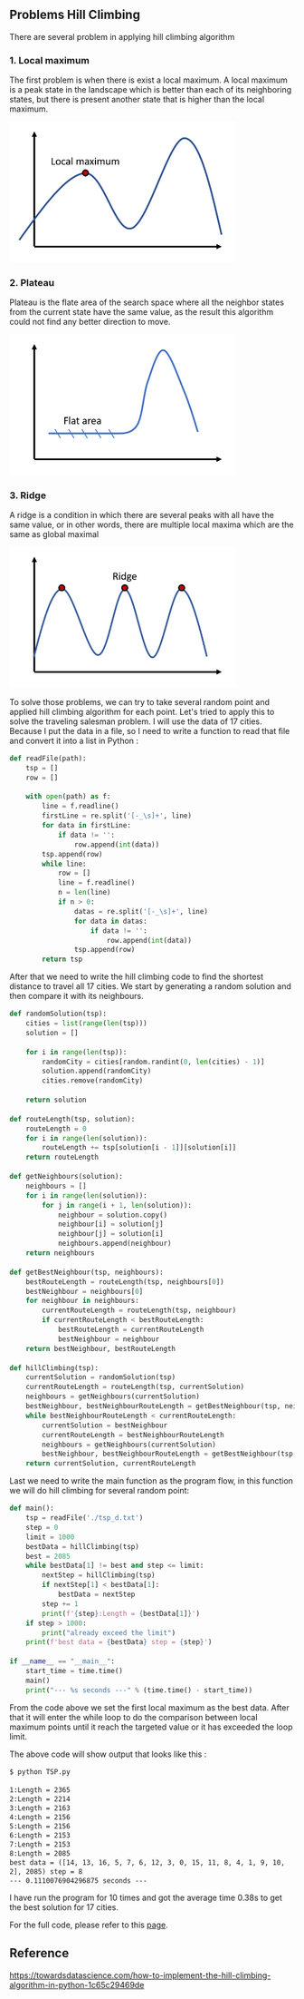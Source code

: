 ## Problems Hill Climbing
There are several problem in applying hill climbing algorithm

### 1. Local maximum
The first problem is when there is exist a local maximum. A local maximum is a peak state in the landscape which is better than each of its neighboring states, but there is present another state that is higher than the local maximum.

<img src="source/(w3)localMaximum.png" alt="Network Settings" title="Network Settings" width="400"><br>

### 2. Plateau
Plateau is the flate area of the search space where all the neighbor states from the current state have the same value, as the result this algorithm could not find any better direction to move.

<img src="source/(w3)flatArea.png" alt="Network Settings" title="Network Settings" width="400"><br>

### 3. Ridge
A ridge is a condition in which there are several peaks with all have the same value, or in other words, there are multiple local maxima which are the same as global maximal

<img src="source/(w3)ridge.png" alt="Network Settings" title="Network Settings" width="400"><br>

To solve those problems, we can try to take several random point and applied hill climbing algorithm for each point. Let's tried to apply this to solve the traveling salesman problem. I will use the data of 17 cities. Because I put the data in a file, so I need to write a function to read that file and convert it into a list in Python :

```python
def readFile(path):
    tsp = []
    row = []

    with open(path) as f:
        line = f.readline()
        firstLine = re.split('[-_\s]+', line)
        for data in firstLine:
            if data != '':
                row.append(int(data))
        tsp.append(row)
        while line:
            row = []
            line = f.readline()
            n = len(line)
            if n > 0:   
                datas = re.split('[-_\s]+', line)
                for data in datas:
                    if data != '':
                        row.append(int(data))
                tsp.append(row)
        return tsp
```

After that we need to write the hill climbing code to find the shortest distance to travel all 17 cities. We start by generating a random solution and then compare it with its neighbours.

```python
def randomSolution(tsp):
    cities = list(range(len(tsp)))
    solution = []

    for i in range(len(tsp)):
        randomCity = cities[random.randint(0, len(cities) - 1)]
        solution.append(randomCity)
        cities.remove(randomCity)

    return solution

def routeLength(tsp, solution):
    routeLength = 0
    for i in range(len(solution)):
        routeLength += tsp[solution[i - 1]][solution[i]]
    return routeLength

def getNeighbours(solution):
    neighbours = []
    for i in range(len(solution)):
        for j in range(i + 1, len(solution)):
            neighbour = solution.copy()
            neighbour[i] = solution[j]
            neighbour[j] = solution[i]
            neighbours.append(neighbour)
    return neighbours

def getBestNeighbour(tsp, neighbours):
    bestRouteLength = routeLength(tsp, neighbours[0])
    bestNeighbour = neighbours[0]
    for neighbour in neighbours:
        currentRouteLength = routeLength(tsp, neighbour)
        if currentRouteLength < bestRouteLength:
            bestRouteLength = currentRouteLength
            bestNeighbour = neighbour
    return bestNeighbour, bestRouteLength

def hillClimbing(tsp):
    currentSolution = randomSolution(tsp)
    currentRouteLength = routeLength(tsp, currentSolution)
    neighbours = getNeighbours(currentSolution)
    bestNeighbour, bestNeighbourRouteLength = getBestNeighbour(tsp, neighbours)
    while bestNeighbourRouteLength < currentRouteLength:
        currentSolution = bestNeighbour
        currentRouteLength = bestNeighbourRouteLength
        neighbours = getNeighbours(currentSolution)
        bestNeighbour, bestNeighbourRouteLength = getBestNeighbour(tsp, neighbours)
    return currentSolution, currentRouteLength
```

Last we need to write the main function as the program flow, in this function we will do hill climbing for several random point:

```python
def main():
    tsp = readFile('./tsp_d.txt')
    step = 0
    limit = 1000
    bestData = hillClimbing(tsp)
    best = 2085
    while bestData[1] != best and step <= limit:
        nextStep = hillClimbing(tsp)
        if nextStep[1] < bestData[1]:
            bestData = nextStep
        step += 1
        print(f'{step}:Length = {bestData[1]}')
    if step > 1000:
        print("already exceed the limit")
    print(f'best data = {bestData} step = {step}')

if __name__ == "__main__":
    start_time = time.time()
    main()
    print("--- %s seconds ---" % (time.time() - start_time))
```
From the code above we set the first local maximum as the best data. After that it will enter the while loop to do the comparison between local maximum points until it reach the targeted value or it has exceeded the loop limit.

The above code will show output that looks like this :

```
$ python TSP.py

1:Length = 2365
2:Length = 2214
3:Length = 2163
4:Length = 2156
5:Length = 2156
6:Length = 2153
7:Length = 2153
8:Length = 2085
best data = ([14, 13, 16, 5, 7, 6, 12, 3, 0, 15, 11, 8, 4, 1, 9, 10, 2], 2085) step = 8
--- 0.1110076904296875 seconds ---
```

I have run the program for 10 times and got the average time 0.38s to get the best solution for 17 cities.

For the full code, please refer to this [page](https://github.com/NubletZ/ai110b/blob/master/Homework/TSP_Problem/TSP.py).

## Reference

https://towardsdatascience.com/how-to-implement-the-hill-climbing-algorithm-in-python-1c65c29469de